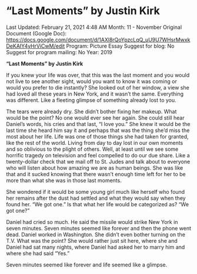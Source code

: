# “Last Moments” by Justin Kirk

Last Updated: February 21, 2021 4:48 AM
Month: 11 - November
Original Document (Google Doc): https://docs.google.com/document/d/1AXl8rQoYpzcLqQ_uU9U7WHsrMwxkDeKAIY4yHrViCwM/edit
Program: Picture Essay
Suggest for blog: No
Suggest for program mailing: No
Year: 2019

**“Last Moments” by Justin Kirk**

If you knew your life was over, that this was the last moment and you would not live to see another sight, would you want to know it was coming or would you prefer to die instantly? She looked out of her window, a view she had loved all these years in New York, and it wasn’t the same. Everything was different. Like a fleeting glimpse of something already lost to you.

The tears were already dry. She didn’t bother fixing her makeup. What would be the point? No one would ever see her again. She could still hear Daniel’s words, his cries and that last, “I love you.” She knew it would be the last time she heard him say it and perhaps that was the thing she’d miss the most about her life. Life was one of those things she had taken for granted, like the rest of the world. Living from day to day lost in our own moments and so oblivious to the plight of others. Well, at least until we see some horrific tragedy on television and feel compelled to do our due share. Like a twenty-dollar check that we mail off to St. Judes and talk about to everyone who will listen about how amazing we are as human beings. She was like that and it sucked knowing that there wasn’t enough time left for her to be more than what she was in those last moments.

She wondered if it would be some young girl much like herself who found her remains after the dust had settled and what they would say when they found her. “We got one.” Is that what her life would be categorized as? “We got one?”

Daniel had cried so much. He said the missile would strike New York in seven minutes. Seven minutes seemed like forever and then the phone went dead. Daniel worked in Washington. She didn’t even bother turning on the T.V. What was the point? She would rather just sit here, where she and Daniel had sat many nights, where Daniel had asked her to marry him and where she had said “Yes.”

Seven minutes seemed like forever and life seemed like a glimpse.